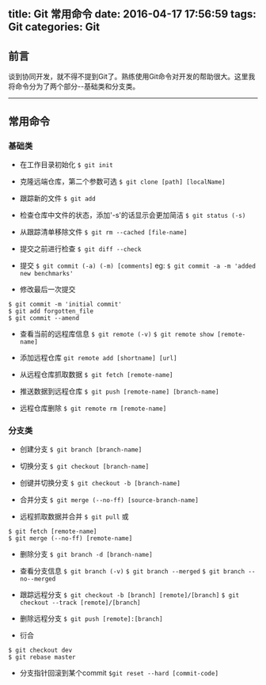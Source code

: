 title: Git 常用命令
date: 2016-04-17 17:56:59
tags: Git
categories: Git
---

## 前言

谈到协同开发，就不得不提到Git了。熟练使用Git命令对开发的帮助很大。这里我将命令分为了两个部分--基础类和分支类。
<!-- more -->
***

## 常用命令

### 基础类

- 在工作目录初始化
`$ git init` 

- 克隆远端仓库，第二个参数可选
`$ git clone [path] [localName]`

- 跟踪新的文件
`$ git add`

- 检查仓库中文件的状态，添加'-s'的话显示会更加简洁
`$ git status (-s)`

- 从跟踪清单移除文件
`$ git rm --cached [file-name]`

- 提交之前进行检查
`$ git diff --check`

- 提交
`$ git commit (-a) (-m) [comments]`
eg: `$ git commit -a -m 'added new benchmarks'`

- 修改最后一次提交
```
$ git commit -m 'initial commit'
$ git add forgotten_file
$ git commit --amend
```

- 查看当前的远程库信息
`$ git remote (-v)`
`$ git remote show [remote-name]`

- 添加远程仓库
`git remote add [shortname] [url]`

- 从远程仓库抓取数据
`$ git fetch [remote-name]`

- 推送数据到远程仓库
`$ git push [remote-name] [branch-name]`

- 远程仓库删除
`$ git remote rm [remote-name]`

### 分支类

- 创建分支
`$ git branch [branch-name]`

- 切换分支
`$ git checkout [branch-name]`

- 创键并切换分支
`$ git checkout -b [branch-name]`

- 合并分支
`$ git merge (--no-ff) [source-branch-name]`

- 远程抓取数据并合并
`$ git pull` 
或
```
$ git fetch [remote-name]
$ git merge (--no-ff) [remote-name]
```

- 删除分支
`$ git branch -d [branch-name]`

- 查看分支信息
`$ git branch (-v)`
`$ git branch --merged`
`$ git branch --no--merged`

- 跟踪远程分支
`$ git checkout -b [branch] [remote]/[branch]`
`$ git checkout --track [remote]/[branch]`

- 删除远程分支
`$ git push [remote]:[branch]`

- 衍合
```
$ git checkout dev
$ git rebase master
```

- 分支指针回滚到某个commit
`$git reset --hard [commit-code]`